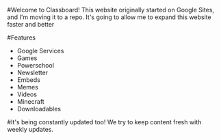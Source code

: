 #Welcome to Classboard!
This website originally started on Google Sites, and I'm moving it to a repo.
It's going to allow me to expand this website faster and better

#Features
- Google Services
- Games
- Powerschool
- Newsletter
- Embeds
- Memes
- Videos
- Minecraft
- Downloadables

#It's being constantly updated too!
We try to keep content fresh with weekly updates.
